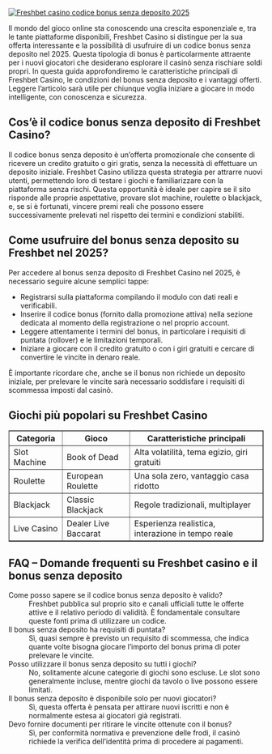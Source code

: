[![Freshbet casino codice bonus senza deposito 2025](https://123-caf.pages.dev/gitsignup.png)](https://vrmoo.ru/Bt82HjjY)

<p>Il mondo del gioco online sta conoscendo una crescita esponenziale e, tra le tante piattaforme disponibili, Freshbet Casino si distingue per la sua offerta interessante e la possibilità di usufruire di un codice bonus senza deposito nel 2025. Questa tipologia di bonus è particolarmente attraente per i nuovi giocatori che desiderano esplorare il casinò senza rischiare soldi propri. In questa guida approfondiremo le caratteristiche principali di Freshbet Casino, le condizioni del bonus senza deposito e i vantaggi offerti. Leggere l’articolo sarà utile per chiunque voglia iniziare a giocare in modo intelligente, con conoscenza e sicurezza.</p>  <h2>Cos’è il codice bonus senza deposito di Freshbet Casino?</h2> <p>Il codice bonus senza deposito è un’offerta promozionale che consente di ricevere un credito gratuito o giri gratis, senza la necessità di effettuare un deposito iniziale. Freshbet Casino utilizza questa strategia per attrarre nuovi utenti, permettendo loro di testare i giochi e familiarizzare con la piattaforma senza rischi. Questa opportunità è ideale per capire se il sito risponde alle proprie aspettative, provare slot machine, roulette o blackjack, e, se si è fortunati, vincere premi reali che possono essere successivamente prelevati nel rispetto dei termini e condizioni stabiliti.</p>  <h2>Come usufruire del bonus senza deposito su Freshbet nel 2025?</h2> <p>Per accedere al bonus senza deposito di Freshbet Casino nel 2025, è necessario seguire alcune semplici tappe:</p> <ul>   <li>Registrarsi sulla piattaforma compilando il modulo con dati reali e verificabili.</li>   <li>Inserire il codice bonus (fornito dalla promozione attiva) nella sezione dedicata al momento della registrazione o nel proprio account.</li>   <li>Leggere attentamente i termini del bonus, in particolare i requisiti di puntata (rollover) e le limitazioni temporali.</li>   <li>Iniziare a giocare con il credito gratuito o con i giri gratuiti e cercare di convertire le vincite in denaro reale.</li> </ul> <p>È importante ricordare che, anche se il bonus non richiede un deposito iniziale, per prelevare le vincite sarà necessario soddisfare i requisiti di scommessa imposti dal casinò.</p>  <h2>Giochi più popolari su Freshbet Casino</h2> <table border="1" cellpadding="5" cellspacing="0">   <thead>     <tr>       <th>Categoria</th>       <th>Gioco</th>       <th>Caratteristiche principali</th>     </tr>   </thead>   <tbody>     <tr>       <td>Slot Machine</td>       <td>Book of Dead</td>       <td>Alta volatilità, tema egizio, giri gratuiti</td>     </tr>     <tr>       <td>Roulette</td>       <td>European Roulette</td>       <td>Una sola zero, vantaggio casa ridotto</td>     </tr>     <tr>       <td>Blackjack</td>       <td>Classic Blackjack</td>       <td>Regole tradizionali, multiplayer</td>     </tr>     <tr>       <td>Live Casino</td>       <td>Dealer Live Baccarat</td>       <td>Esperienza realistica, interazione in tempo reale</td>     </tr>   </tbody> </table>  <h2>FAQ – Domande frequenti su Freshbet casino e il bonus senza deposito</h2> <dl>   <dt>Come posso sapere se il codice bonus senza deposito è valido?</dt>   <dd>Freshbet pubblica sul proprio sito e canali ufficiali tutte le offerte attive e il relativo periodo di validità. È fondamentale consultare queste fonti prima di utilizzare un codice.</dd>    <dt>Il bonus senza deposito ha requisiti di puntata?</dt>   <dd>Sì, quasi sempre è previsto un requisito di scommessa, che indica quante volte bisogna giocare l’importo del bonus prima di poter prelevare le vincite.</dd>    <dt>Posso utilizzare il bonus senza deposito su tutti i giochi?</dt>   <dd>No, solitamente alcune categorie di giochi sono escluse. Le slot sono generalmente incluse, mentre giochi da tavolo o live possono essere limitati.</dd>    <dt>Il bonus senza deposito è disponibile solo per nuovi giocatori?</dt>   <dd>Sì, questa offerta è pensata per attirare nuovi iscritti e non è normalmente estesa ai giocatori già registrati.</dd>    <dt>Devo fornire documenti per ritirare le vincite ottenute con il bonus?</dt>   <dd>Sì, per conformità normativa e prevenzione delle frodi, il casinò richiede la verifica dell’identità prima di procedere ai pagamenti.</dd> </dl>
